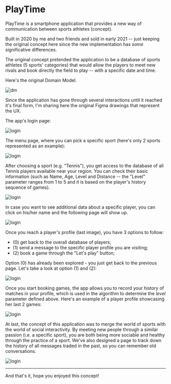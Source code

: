 # PlayTime

PlayTime is a smartphone application that provides a new way of communication between sports athletes (concept). 

Built in 2020 by me and two friends and sold in early 2021 -- just keeping the original concept here since the new implementation has *some* significative differences.

The original concept pretended the application to be a database of sports athletes (5 sports' categories) that would allow the players to meet new rivals and book directly the field to play -- with a specific date and time. 

Here's the original Domain Model.

![dm](/DM_playtime.png)

Since the application has gone through several interactions until it reached it's final form, I'm sharing here the original Figma drawings that represent the UX.

The app's login page:

![login](/Slide1.jpg)

The menu page, where you can pick a specific sport (here's only 2 sports represented as an example):

![login](/Slide2.jpg)

After choosing a sport (e.g. "Tennis"), you get access to the database of all Tennis players available near your region. You can check their basic information (such as Name, Age, Level and Distance -- the "Level" parameter ranges from 1 to 5 and it is based on the player's history sequence of games). 

![login](/Slide3.jpg)

In case you want to see additional data about a specific player, you can click on his/her name and the following page will show up.

![login](/Slide4.jpg)

Once you reach a player's profile (last image), you have 3 options to follow:
- (0) get back to the overall database of players;
- (1) send a message to the specific player profile you are visiting;
- (2) book a game through the "Let's play" button;

Option (0) has already been explored - you just get back to the previous page. Let's take a look at option (1) and (2):

![login](/Slide5.jpg)

Once you start booking games, the app allows you to record your history of matches in your profile, which is used in the algorithm to determine the *level* parameter defined above. Here's an example of a player profile showcasing her last 2 games:

![login](/Slide6.jpg)

At last, the concept of this application was to merge the world of sports with the world of social interactivity. By meeting new people through a similar passion (i.e. a specific sport), you are both being more sociable and healthy through the practice of a sport. We've also designed a page to track down the history of all messages traded in the past, so you can remember old conversations.

![login](/Slide7.jpg)

***

And that's it, hope you enjoyed this concept!
